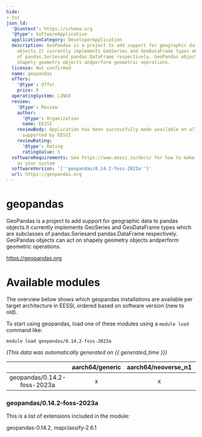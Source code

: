```yaml
---
hide:
- toc
json_ld:
  '@context': https://schema.org
  '@type': SoftwareApplication
  applicationCategory: DeveloperApplication
  description: GeoPandas is a project to add support for geographic data to pandas
    objects.It currently implements GeoSeries and GeoDataFrame types which are subclasses
    of pandas.Seriesand pandas.DataFrame respectively. GeoPandas objects can act on
    shapely geometry objects andperform geometric operations.
  license: Not confirmed
  name: geopandas
  offers:
    '@type': Offer
    price: 0
  operatingSystem: LINUX
  review:
    '@type': Review
    author:
      '@type': Organization
      name: EESSI
    reviewBody: Application has been successfully made available on all architectures
      supported by EESSI
    reviewRating:
      '@type': Rating
      ratingValue: 5
  softwareRequirements: See https://www.eessi.io/docs/ for how to make EESSI available
    on your system
  softwareVersion: '[''geopandas/0.14.2-foss-2023a'']'
  url: https://geopandas.org
---
```


geopandas
=========


GeoPandas is a project to add support for geographic data to pandas objects.It currently implements GeoSeries and GeoDataFrame types which are subclasses of pandas.Seriesand pandas.DataFrame respectively. GeoPandas objects can act on shapely geometry objects andperform geometric operations.

https://geopandas.org
# Available modules


The overview below shows which geopandas installations are available per target architecture in EESSI, ordered based on software version (new to old).

To start using geopandas, load one of these modules using a `module load` command like:

```shell
module load geopandas/0.14.2-foss-2023a
```

*(This data was automatically generated on {{ generated_time }})*  

| |aarch64/generic|aarch64/neoverse_n1|aarch64/neoverse_v1|x86_64/generic|x86_64/amd/zen2|x86_64/amd/zen3|x86_64/amd/zen4|x86_64/intel/haswell|x86_64/intel/sapphirerapids|x86_64/intel/skylake_avx512|
| :---: | :---: | :---: | :---: | :---: | :---: | :---: | :---: | :---: | :---: | :---: |
|geopandas/0.14.2-foss-2023a|x|x|x|x|x|x|x|x|-|x|


### geopandas/0.14.2-foss-2023a

This is a list of extensions included in the module:

geopandas-0.14.2, mapclassify-2.6.1